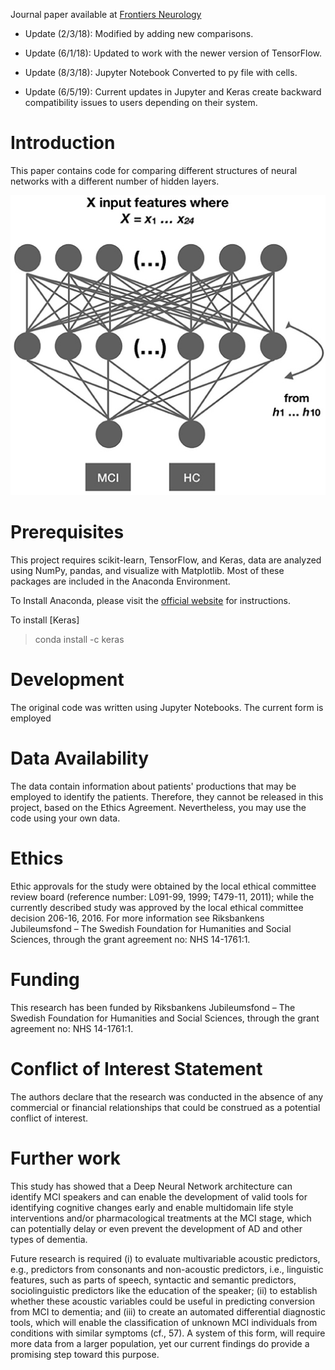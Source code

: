 Journal paper available at [Frontiers Neurology](https://www.frontiersin.org/articles/10.3389/fneur.2018.00975/full)

* Update (2/3/18): Modified by adding new comparisons.

* Update (6/1/18): Updated to work with the newer version of TensorFlow.

* Update (8/3/18): Jupyter Notebook Converted to py file with cells.

* Update (6/5/19): Current updates in Jupyter and Keras create backward compatibility issues to users depending on their system.

# Introduction
This paper contains code for comparing different structures of neural networks with a different number of hidden layers. 

![NeuralNet](./illustrations/plot.jpg)

# Prerequisites
This project requires scikit-learn, TensorFlow, and Keras, data are analyzed using NumPy, pandas, and visualize with Matplotlib. Most of these packages are included in the Anaconda Environment. 

To Install Anaconda, please visit the [official website](https://www.anaconda.com/distribution/) for instructions. 

To install [Keras]

> conda install -c keras

# Development
The original code was written using Jupyter Notebooks. The current form is employed 

# Data Availability
The data contain information about patients' productions that may be employed to identify the patients. Therefore, they cannot be released in this project, based on the Ethics Agreement. Nevertheless, you may use the code using your own data.

# Ethics
Ethic approvals for the study were obtained by the local ethical committee review board (reference number: L091-99, 1999; T479-11, 2011); while the currently described study was approved by the local ethical committee decision 206-16, 2016. For more information see Riksbankens Jubileumsfond – The Swedish Foundation for Humanities and Social Sciences, through the grant agreement no: NHS 14-1761:1. 

# Funding
This research has been funded by Riksbankens Jubileumsfond – The Swedish Foundation for Humanities and Social Sciences, through the grant agreement no: NHS 14-1761:1.

# Conflict of Interest Statement
The authors declare that the research was conducted in the absence of any commercial or financial relationships that could be construed as a potential conflict of interest.

# Further work

This study has showed that a Deep Neural Network architecture can identify MCI speakers and can enable the development of valid tools for identifying cognitive changes early and enable multidomain life style interventions and/or pharmacological treatments at the MCI stage, which can potentially delay or even prevent the development of AD and other types of dementia.

Future research is required (i) to evaluate multivariable acoustic predictors, e.g., predictors from consonants and non-acoustic predictors, i.e., linguistic features, such as parts of speech, syntactic and semantic predictors, sociolinguistic predictors like the education of the speaker; (ii) to establish whether these acoustic variables could be useful in predicting conversion from MCI to dementia; and (iii) to create an automated differential diagnostic tools, which will enable the classification of unknown MCI individuals from conditions with similar symptoms (cf., 57). A system of this form, will require more data from a larger population, yet our current findings do provide a promising step toward this purpose.